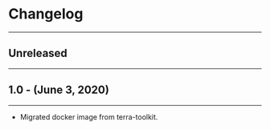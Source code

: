# Changelog

----------

## Unreleased

----------

## 1.0 - (June 3, 2020)

----------

* Migrated docker image from terra-toolkit.
